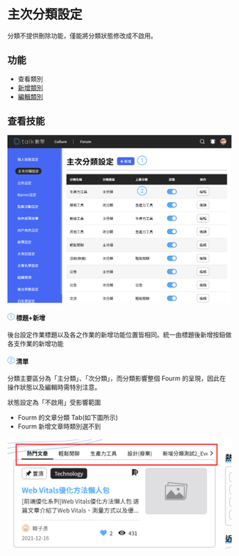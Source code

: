 # 主次分類設定

分類不提供刪除功能，僅能將分類狀態修改成不啟用。

## 功能

- 查看類別
- [新增類別](./addcat.md)
- [編輯類別](./addcat.md)

## 查看技能

![](../../.gitbook/assets/分類.png)

#### ![編號 1](../../.gitbook/assets/1.png) 標題+新增

後台設定作業標題以及各之作業的新增功能位置皆相同。統一由標題後新增按鈕做各支作業的新增功能

#### ![編號 2](../../.gitbook/assets/2.png) 清單

分類主要區分為「主分類」、「次分類」，而分類影響整個 Fourm 的呈現，因此在操作狀態以及編輯時需特別注意。

狀態設定為「不啟用」受影響範圍

- Fourm 的文章分類 Tab(如下圖所示)
- Fourm 新增文章時類別選不到

#### ![編號 3](../../.gitbook/assets/tabs.png)
